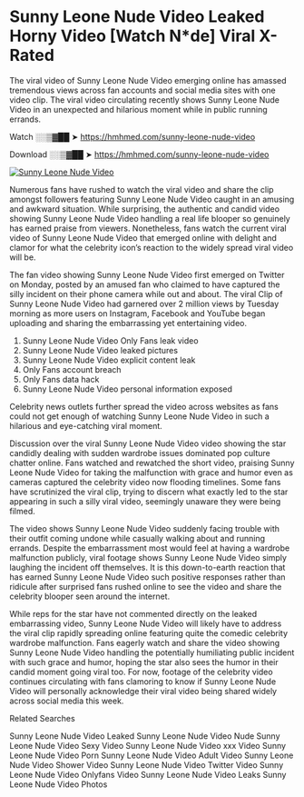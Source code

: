 ﻿# Sunny Leone Nude Video Leaked Horny Video [Watch N*de] Viral X-Rated

The viral video of ﻿Sunny Leone Nude Video emerging online has amassed tremendous views across fan accounts and social media sites with one video clip. The viral video circulating recently shows ﻿Sunny Leone Nude Video in an unexpected and hilarious moment while in public running errands. 

Watch ░░▒▓██ ➤ https://hmhmed.com/sunny-leone-nude-video

Download ░░▒▓██ ➤ https://hmhmed.com/sunny-leone-nude-video

[![Sunny Leone Nude Video](https://i.imgur.com/dJHk4Zq.gif)](https://hmhmed.com/sunny-leone-nude-video)

Numerous fans have rushed to watch the viral video and share the clip amongst followers featuring ﻿Sunny Leone Nude Video caught in an amusing and awkward situation. While surprising, the authentic and candid video showing ﻿Sunny Leone Nude Video handling a real life blooper so genuinely has earned praise from viewers. Nonetheless, fans watch the current viral video of ﻿Sunny Leone Nude Video that emerged online with delight and clamor for what the celebrity icon’s reaction to the widely spread viral video will be.

The fan video showing ﻿Sunny Leone Nude Video first emerged on Twitter on Monday, posted by an amused fan who claimed to have captured the silly incident on their phone camera while out and about. The viral Clip of ﻿Sunny Leone Nude Video had garnered over 2 million views by Tuesday morning as more users on Instagram, Facebook and YouTube began uploading and sharing the embarrassing yet entertaining video. 

1. ﻿Sunny Leone Nude Video Only Fans leak video
2. ﻿Sunny Leone Nude Video leaked pictures
3. ﻿Sunny Leone Nude Video explicit content leak
4. Only Fans account breach
5. Only Fans data hack
6. ﻿Sunny Leone Nude Video personal information exposed

Celebrity news outlets further spread the video across websites as fans could not get enough of watching ﻿Sunny Leone Nude Video in such a hilarious and eye-catching viral moment. 

Discussion over the viral ﻿Sunny Leone Nude Video video showing the star candidly dealing with sudden wardrobe issues dominated pop culture chatter online. Fans watched and rewatched the short video, praising ﻿Sunny Leone Nude Video for taking the malfunction with grace and humor even as cameras captured the celebrity video now flooding timelines. Some fans have scrutinized the viral clip, trying to discern what exactly led to the star appearing in such a silly viral video, seemingly unaware they were being filmed.

The video shows ﻿Sunny Leone Nude Video suddenly facing trouble with their outfit coming undone while casually walking about and running errands. Despite the embarrassment most would feel at having a wardrobe malfunction publicly, viral footage shows ﻿Sunny Leone Nude Video simply laughing the incident off themselves. It is this down-to-earth reaction that has earned ﻿Sunny Leone Nude Video such positive responses rather than ridicule after surprised fans rushed online to see the video and share the celebrity blooper seen around the internet.  

While reps for the star have not commented directly on the leaked embarrassing video, ﻿Sunny Leone Nude Video will likely have to address the viral clip rapidly spreading online featuring quite the comedic celebrity wardrobe malfunction. Fans eagerly watch and share the video showing ﻿Sunny Leone Nude Video handling the potentially humiliating public incident with such grace and humor, hoping the star also sees the humor in their candid moment going viral too. For now, footage of the celebrity video continues circulating with fans clamoring to know if ﻿Sunny Leone Nude Video will personally acknowledge their viral video being shared widely across social media this week.

Related Searches

﻿Sunny Leone Nude Video Leaked
﻿Sunny Leone Nude Video Nude
﻿Sunny Leone Nude Video Sexy Video
﻿Sunny Leone Nude Video xxx Video
﻿Sunny Leone Nude Video Porn
﻿Sunny Leone Nude Video Adult Video
﻿Sunny Leone Nude Video Shower Video
﻿Sunny Leone Nude Video Twitter Video
﻿Sunny Leone Nude Video Onlyfans Video
﻿Sunny Leone Nude Video Leaks
﻿Sunny Leone Nude Video Photos